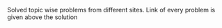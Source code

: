 Solved topic wise problems from different sites. 
Link of every problem is given above the solution
